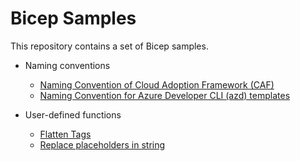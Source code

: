 # Bicep Samples

This repository contains a set of Bicep samples.

- Naming conventions
    - [Naming Convention of Cloud Adoption Framework (CAF)](./naming-conventions/naming-convention-caf/README.md)
    - [Naming Convention for Azure Developer CLI (azd) templates](./naming-conventions/naming-convention-azd/README.md)

- User-defined functions
    - [Flatten Tags](./user-defined-functions/flatten-tags/README.md)
    - [Replace placeholders in string](./user-defined-functions/replace-placholders-in-string-with-bicep-function/README.md)

